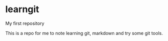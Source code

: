 # learngit

My first repository

This is a repo for me to note learning git, markdown and try some git tools.
